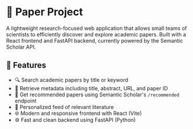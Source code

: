 # 📖 Paper Project

A lightweight research-focused web application that allows small teams of scientists to efficiently discover and explore academic papers. Built with a React frontend and FastAPI backend, currently powered by the Semantic Scholar API.

## 🚀 Features

- 🔍 Search academic papers by title or keyword
- 📄 Retrieve metadata including title, abstract, URL, and paper ID
- 🔁 Get recommended papers using Semantic Scholar's `/recommended` endpoint
- 🎯 Personalized feed of relevant literature
- 🌐 Modern and responsive frontend with React (Vite)
- ⚙️ Fast and clean backend using FastAPI (Python)

